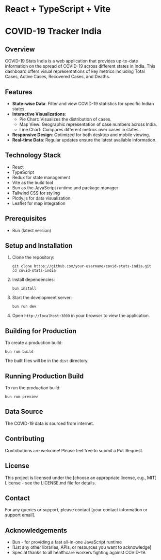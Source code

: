 # React + TypeScript + Vite

# COVID-19 Tracker India

## Overview

COVID-19 Stats India is a web application that provides up-to-date information on the spread of COVID-19 across different states in India. This dashboard offers visual representations of key metrics including Total Cases, Active Cases, Recovered Cases, and Deaths.

## Features

- **State-wise Data**: Filter and view COVID-19 statistics for specific Indian states.
- **Interactive Visualizations**:
  - Pie Chart: Visualizes the distribution of cases.
  - Map View: Geographic representation of case numbers across India.
  - Line Chart: Compares different metrics over cases in states .
- **Responsive Design**: Optimized for both desktop and mobile viewing.
- **Real-time Data**: Regular updates ensure the latest available information.

## Technology Stack

- React
- TypeScript
- Redux for state management
- Vite as the build tool
- Bun as the JavaScript runtime and package manager
- Tailwind CSS for styling
- Plotly.js for data visualization
- Leaflet for map integration

## Prerequisites

- Bun (latest version)

## Setup and Installation

1. Clone the repository:

   ```
   git clone https://github.com/your-username/covid-stats-india.git
   cd covid-stats-india
   ```

2. Install dependencies:

   ```
   bun install
   ```

3. Start the development server:

   ```
   bun run dev
   ```

4. Open `http://localhost:3000` in your browser to view the application.

## Building for Production

To create a production build:

```
bun run build
```

The built files will be in the `dist` directory.

## Running Production Build

To run the production build:

```
bun run preview
```

## Data Source

The COVID-19 data is sourced from internet.

## Contributing

Contributions are welcome! Please feel free to submit a Pull Request.

## License

This project is licensed under the [choose an appropriate license, e.g., MIT] License - see the LICENSE.md file for details.

## Contact

For any queries or support, please contact [your contact information or support email].

## Acknowledgements

- Bun - for providing a fast all-in-one JavaScript runtime
- [List any other libraries, APIs, or resources you want to acknowledge]
- Special thanks to all healthcare workers fighting against COVID-19.

```

```
